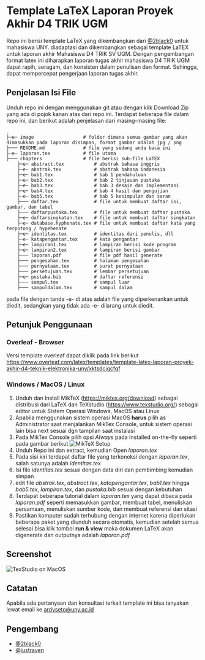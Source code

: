 
# Template LaTeX Laporan Proyek Akhir D4 TRIK UGM

Repo ini berisi template LaTeX yang dikembangkan dari [@2black0](https://www.github.com/2black0) untuk mahasiswa UNY. diadaptasi dan dikembangkan sebagai template LaTEX untuk laporan akhir Mahasiswa D4 TRIK SV UGM. Dengan pengembangan format latex ini diharapkan laporan tugas akhir mahasiswa D4 TRIK UGM dapat rapih, seragam, dan konsisten dalam penulisan dan format. Sehingga, dapat mempercepat pengerjaan laporan tugas akhir.

## Penjelasan Isi File

Unduh repo ini dengan menggunakan git atau dengan klik Download Zip yang ada di pojok kanan atas dari repo ini. Terdapat beberapa file dalam repo ini, dan berikut adalah penjelasan dari masing-masing file:

    .
    ├─e─ image                  # folder dimana semua gambar yang akan dimasukkan pada laporan disimpan, format gambar adalah jpg / png
    ├─── README.md              # file yang sedang anda baca ini
    ├─e─ laporan.tex            # file utama
    ├─── chapters               # file berisi sub-file LaTEX
        ├─e─ abstract.tex           # abstrak bahasa inggris
        ├─e─ abstrak.tex            # abstrak bahasa indonesia
        ├─e─ bab1.tex               # bab 1 pendahuluan
        ├─e─ bab2.tex               # bab 2 tinjauan pustaka
        ├─e─ bab3.tex               # bab 3 desain dan implementasi
        ├─e─ bab4.tex               # bab 4 hasil dan pengujian
        ├─e─ bab5.tex               # bab 5 kesimpulan dan saran
        ├─── daftar.tex             # file untuk membuat daftar isi, gambar, dan tabel
        ├─── daftarpustaka.tex      # file untuk membuat daftar pustaka
        ├─e─ daftarsingkatan.tex    # file untuk membuat daftar singkatan
        ├─e─ database.hyphenate.tex # file untuk membuat daftar kata yang terpotong / hypehenate
        ├─e─ identitas.tex          # identitas dari penulis, dll
        ├─e─ katapengantar.tex      # kata pengantar
        ├─e─ lampiran1.tex          # lampiran berisi kode program
        ├─e─ lampiran2.tex          # lampiran berisi gambar
        ├─── laporan.pdf            # file pdf hasil generate
        ├─── pengesahan.tex         # halaman pengesahan
        ├─── pernyataan.tex         # surat pernyataan
        ├─── persetujuan.tex        # lembar persetujuan
        ├─e─ pustaka.bib            # daftar referensi
        ├─── sampul.tex             # sampul luar
        ├─── sampuldalam.tex        # sampul dalam

pada file dengan tanda -e- di atas adalah file yang diperkenankan untuk diedit, sedangkan yang tidak ada -e- dilarang untuk diedit.

## Petunjuk Penggunaan

### Overleaf - Browser
Versi template overleaf dapat diklik pada link berikut https://www.overleaf.com/latex/templates/template-latex-laporan-proyek-akhir-d4-teknik-elektronika-uny/xktsdcjgcfqf

### Windows / MacOS / Linux
1. Unduh dan Install MikTeX (https://miktex.org/download) sebagai distribusi dari LaTeX dan TeXstudio (https://www.texstudio.org/) sebagai editor untuk Sistem Operasi Windows, MacOS atau Linux
2. Apabila menggunakan sistem operasi MacOS **harus** pilih as Administrator saat menjalankan MikTex Console, untuk sistem operasi lain bisa next sesuai dgn tampilan saat instalasi
3. Pada MikTex Console pilih opsi _Always_ pada Installed on-the-fly seperti pada gambar berikut
![MikTeX Setup](gambar/screenshot-miktex.png "MikTeX Setup")
3. Unduh Repo ini dan extract, kemudian Open _laporan.tex_
4. Pada sisi kiri terdapat daftar file yang terkoneksi dengan _laporan.tex_, salah satunya adalah _identitas.tex_
5. Isi file _identitas.tex_ sesuai dengan data diri dan pembimbing kemudian simpan
6. edit file _abstrak.tex_, _abstract.tex_, _katapengantar.tex_, _bab1.tex_ hingga _bab5.tex_, _lampiran.tex_, dan _pustaka.bib_ sesuai dengan kebutuhan
7. Terdapat beberapa tutorial dalam _laporan.tex_ yang dapat dibaca pada _laporan.pdf_ seperti memasukkan gambar, membuat tabel, menuliskan persamaan, menuliskan sumber kode, dan membuat referensi dan sitasi
7. Pastikan komputer sudah terhubung dengan internet karena diperlukan beberapa paket yang diunduh secara otomatis, kemudian setelah semua selesai bisa klik tombol **run & view** maka dokumen LaTeX akan digenerate dan outputnya adalah _laporan.pdf_

## Screenshot
![TexStudio on MacOS](gambar/screenshot-texstudio.png "TexStudio on MacOS")

## Catatan
Apabila ada pertanyaan dan konsultasi terkait template ini bisa tanyakan lewat email ke ardyseto@uny.ac.id

## Pengembang
- [@2black0](https://www.github.com/2black0)
- [@justraven](https://github.com/justraven)